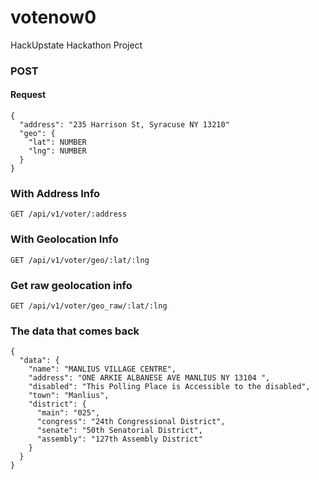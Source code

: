 # votenow0
HackUpstate Hackathon Project

### POST 
#### Request
```
{
  "address": "235 Harrison St, Syracuse NY 13210"
  "geo": {
    "lat": NUMBER
    "lng": NUMBER
  }
}
```

### With Address Info
```
GET /api/v1/voter/:address
```

### With Geolocation Info
```
GET /api/v1/voter/geo/:lat/:lng
```

### Get raw geolocation info
```
GET /api/v1/voter/geo_raw/:lat/:lng
```

### The data that comes back
```
{
  "data": {
    "name": "MANLIUS VILLAGE CENTRE",
    "address": "ONE ARKIE ALBANESE AVE MANLIUS NY 13104 ",
    "disabled": "This Polling Place is Accessible to the disabled",
    "town": "Manlius",
    "district": {
      "main": "025",
      "congress": "24th Congressional District",
      "senate": "50th Senatorial District",
      "assembly": "127th Assembly District"
    }
  }
}
```
